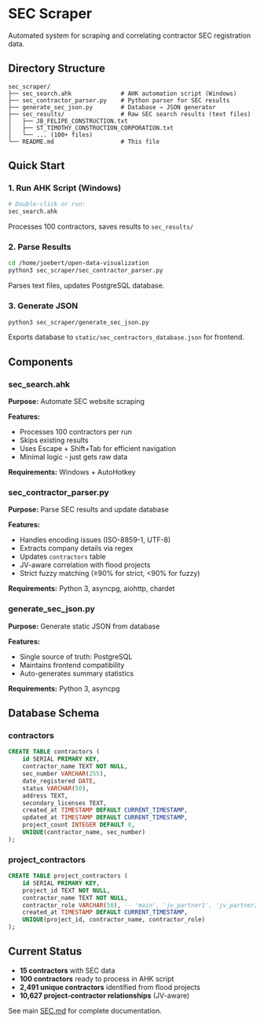 # SEC Scraper

Automated system for scraping and correlating contractor SEC registration data.

## Directory Structure

```
sec_scraper/
├── sec_search.ahk              # AHK automation script (Windows)
├── sec_contractor_parser.py    # Python parser for SEC results
├── generate_sec_json.py        # Database → JSON generator
├── sec_results/                # Raw SEC search results (text files)
│   ├── JB_FELIPE_CONSTRUCTION.txt
│   ├── ST_TIMOTHY_CONSTRUCTION_CORPORATION.txt
│   └── ... (100+ files)
└── README.md                   # This file
```

## Quick Start

### 1. Run AHK Script (Windows)

```bash
# Double-click or run:
sec_search.ahk
```

Processes 100 contractors, saves results to `sec_results/`

### 2. Parse Results

```bash
cd /home/joebert/open-data-visualization
python3 sec_scraper/sec_contractor_parser.py
```

Parses text files, updates PostgreSQL database.

### 3. Generate JSON

```bash
python3 sec_scraper/generate_sec_json.py
```

Exports database to `static/sec_contractors_database.json` for frontend.

## Components

### sec_search.ahk

**Purpose:** Automate SEC website scraping

**Features:**
- Processes 100 contractors per run
- Skips existing results
- Uses Escape + Shift+Tab for efficient navigation
- Minimal logic - just gets raw data

**Requirements:** Windows + AutoHotkey

### sec_contractor_parser.py

**Purpose:** Parse SEC results and update database

**Features:**
- Handles encoding issues (ISO-8859-1, UTF-8)
- Extracts company details via regex
- Updates `contractors` table
- JV-aware correlation with flood projects
- Strict fuzzy matching (≥90% for strict, <90% for fuzzy)

**Requirements:** Python 3, asyncpg, aiohttp, chardet

### generate_sec_json.py

**Purpose:** Generate static JSON from database

**Features:**
- Single source of truth: PostgreSQL
- Maintains frontend compatibility
- Auto-generates summary statistics

**Requirements:** Python 3, asyncpg

## Database Schema

### contractors

```sql
CREATE TABLE contractors (
    id SERIAL PRIMARY KEY,
    contractor_name TEXT NOT NULL,
    sec_number VARCHAR(255),
    date_registered DATE,
    status VARCHAR(50),
    address TEXT,
    secondary_licenses TEXT,
    created_at TIMESTAMP DEFAULT CURRENT_TIMESTAMP,
    updated_at TIMESTAMP DEFAULT CURRENT_TIMESTAMP,
    project_count INTEGER DEFAULT 0,
    UNIQUE(contractor_name, sec_number)
);
```

### project_contractors

```sql
CREATE TABLE project_contractors (
    id SERIAL PRIMARY KEY,
    project_id TEXT NOT NULL,
    contractor_name TEXT NOT NULL,
    contractor_role VARCHAR(50), -- 'main', 'jv_partner1', 'jv_partner2'
    created_at TIMESTAMP DEFAULT CURRENT_TIMESTAMP,
    UNIQUE(project_id, contractor_name, contractor_role)
);
```

## Current Status

- **15 contractors** with SEC data
- **100 contractors** ready to process in AHK script
- **2,491 unique contractors** identified from flood projects
- **10,627 project-contractor relationships** (JV-aware)

See main [SEC.md](../SEC.md) for complete documentation.

